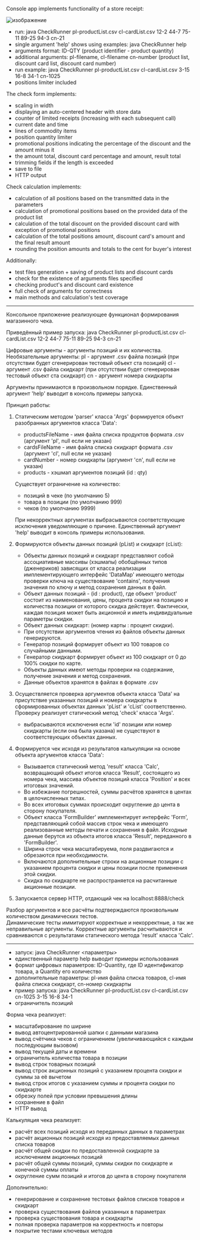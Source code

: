 Console app implements functionality of a store receipt:

![изображение](https://user-images.githubusercontent.com/59832216/169829469-1f73f7cb-dd0f-4197-8ae6-d22d664264b5.png)

- run: java CheckRunner pl-productList.csv cl-cardList.csv 12-2 44-7 75-11 89-25 94-3 cn-21
- single argument 'help' shows using examples: java CheckRunner help
- arguments format: ID-QTY (product identifier - product quantity)
- additional arguments: pl-filename, cl-filename cn-number (product list, discount card list, discount card number)
- run example: java CheckRunner pl-productList.csv cl-cardList.csv 3-15 16-8 34-1 cn-1025
- positions limiter included

The check form implements:

- scaling in width
- displaying an auto-centered header with store data
- counter of limited receipts (increasing with each subsequent call)
- current date and time
- lines of commodity items
- position quantity limiter
- promotional positions indicating the percentage of the discount and the amount minus it
- the amount total, discount card percentage and amount, result total
- trimming fields if the length is exceeded
- save to file
- HTTP output

Check calculation implements:

- calculation of all positions based on the transmitted data in the parameters
- calculation of promotional positions based on the provided data of the product list
- calculation of the total discount on the provided discount card with exception of promotional positions
- calculation of the total positions amount, discount card's amount and the final result amount
- rounding the position amounts and totals to the cent for buyer's interest

Additionally:

- test files generation + saving of product lists and discount cards
- check for the existence of arguments files specified
- checking product's and discount card existence
- full check of arguments for correctness
- main methods and calculation's test coverage

-------------------------------------------------------------------------------------------------------------------

Консольное приложение реализующее функционал формирования магазинного чека.

Приведённый пример запуска:
java CheckRunner pl-productList.csv cl-cardList.csv 12-2 44-7 75-11 89-25 94-3 cn-21

Цифровые аргументы - аргументы позиций и их количества.
Необязательные аргументы:
pl - аргумент .csv файла позиций (при отсутствии будет сгенерирован тестовый объект ста позиций)
сl - аргумент .csv файла скидкарт (при отсутствии будет сгенерирован тестовый объект ста скидкарт)
cn - аргумент номера скидкарты

Аргументы принимаются в произвольном порядке.
Единственный аргумент 'help' выводит в консоль примеры запуска.

Принцип работы:

1. Статическим методом 'parser' класса 'Args' формируется объект разобранных аргументов класса 'Data':

   - productsFileName - имя файла списка продуктов формата .csv (аргумент 'pl', null если не указан)
   - cardsFileName - имя файла списка скидкарт формата .csv (аргумент 'cl', null если не указан)
   - cardNumber - номер скидкарты (аргумент 'cn', null если не указан)
   - products - хэшмап аргументов позиций (id : qty)
   
   Существует ограничение на количество:
    - позиций в чеке (по умолчанию 5)
    - товара в позиции (по умолчанию 999)
    - чеков (по умолчанию 9999)
   
   При некорректных аргументах выбрасываются соответствующие исключения уведомляющие о причине.
   Единственный аргумент 'help' выводит в консоль примеры использования.

2. Формируются объекты данных позиций (pList) и скидкарт (cList):

   - Объекты данных позиций и скидкарт представляют собой ассоциативные массивы (хэшмапы) обобщённых типов
     (дженериков) зависящих от класса реализации имплементирующего интерфейс 'DataMap' имеющего методы
     проверки ключа на существование 'contains', получения значения по ключу и метод сохранения данных в файл.
   - Объект данных позиций - (id : product), где объект 'product' состоит из наименования, цены, процента скидки
     на позицию и количества позиции от которого скидка действует. Фактически, каждая позиция может быть
     акционной и иметь индивидуальные параметры скидки.
   - Объект данных скидкарт: (номер карты : процент скидки).
   - При отсутствии аргументов чтения из файлов объекты данных генерируются.
   - Генератор позиций формирует объект из 100 товаров со случайными данными.
   - Генератор скидкарт формирует объект из 100 скидкарт от 0 до 100% скидки по карте.
   - Объекты данных имеют методы проверки на содержание, получение значения и метод сохранения.
   - Данные объектов хранятся в файлах в формате .csv

3. Осуществляется проверка аргументов объекта класса 'Data' на присутствие указанных позиций 
   и номера скидкарты в сформированных объектах данных 'pList' и 'cList' соответственно.
   Проверку реализует статический метод 'check' класса 'Args'.

   - выбрасываются исключения если 'id' позиции или номер скидкарты (если она была указана)
     не существуют в соответствующих объектах данных.

4. Формируется чек исходя из результатов калькуляции на основе объекта аргументов класса 'Data':

   - Вызывается статический метод 'result' класса 'Calc', возвращающий объект итогов класса 'Result',
     состоящего из номера чека, массива объектов позиций класса 'Position' и всех итоговых значений.
   - Во избежание погрешностей, суммы расчётов хранятся в центах в целочисленных типах.
   - Во всех итоговых суммах происходит округление до цента в сторону покупателя.
   - Объект класса 'FormBuilder' имплементирует интерфейс 'Form', представляющий собой массив
     строк чека и имеющего реализованные методы печати и сохранения в файл.
     Исходные данные берутся из объекта итогов класса 'Result', переданного в 'FormBuilder'.
   - Ширина строк чека масштабируема, поля раздвигаются и обрезаются при необходимости.
   - Включаются дополнительные строки на акционные позиции с указанием процента скидки и
     цены позиции после применения этой скидки.
   - Скидка по скидкарте не распространяется на расчитанные акционные позиции.

5. Запускается сервер HTTP, отдающий чек на localhost:8888/check

Разбор аргументов и все расчёты подтверждаются произвольным количеством динамических тестов.   
Динамические тесты иммитируют корректные и некорректные, а так же неправильные аргументы.
Корректные аргументы расчитываются и сравниваются с результатами статического метода 
'result' класса 'Calc'.

-------------------------------------------------------------------------------------------------------------------

- запуск: java CheckRunner <параметры>
- единственный параметр help выводит примеры использования
- формат цифровых параметров: ID-Quantity, где ID идентификатор товара, а Quantity его количество
- дополнительные параметры: pl-имя файла списка товаров, cl-имя файла списка скидкарт, cn-номер скидкарты
- пример запуска: java CheckRunner pl-productList.csv cl-cardList.csv cn-1025 3-15 16-8 34-1
- ограничитель позиций

Форма чека реализует:

- масштабирование по ширине
- вывод автоцентрированной шапки с данными магазина
- вывод счётчика чеков с ограничением (увеличивающийся с каждым последующим вызовом)
- вывод текущей даты и времени
- ограничитель количества товара в позиции
- вывод строк товарных позиций
- вывод строк акционных позиций с указанием процента скидки и суммы за её вычетом
- вывод строк итогов с указанием суммы и процента скидки по скидкарте
- обрезку полей при условии превышения длины
- сохранение в файл
- HTTP вывод

Калькуляция чека реализует:

- расчёт всех позиций исходя из переданных данных в параметрах
- расчёт акционных позиций исходя из предоставляемых данных списка товаров
- расчёт общей скидки по предоставленной скидкарте за исключением акционных позиций
- расчёт общей суммы позиций, суммы скидки по скидкарте и конечной суммы оплаты
- округление сумм позиций и итогов до цента в сторону покупателя

Дополнительно:

- генерирование и сохранение тестовых файлов списков товаров и скидкарт
- проверка существования файлов указанных в параметрах
- проверка существования товара и скидкарты
- полная проверка параметров на корректность и повторы
- покрытие тестами ключевых методов
